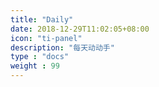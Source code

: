 ```yaml
---
title: "Daily"
date: 2018-12-29T11:02:05+08:00
icon: "ti-panel"
description: "每天动动手"
type : "docs"
weight : 99
---
```



